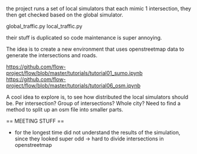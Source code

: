 the project runs a set of local simulators that each mimic 1 intersection, they then get checked based on the global simulator.

global_traffic.py
local_traffic.py

their stuff is duplicated so code maintenance is super annoying.

The idea is to create a new environment that uses openstreetmap data to generate the intersections and roads.


https://github.com/flow-project/flow/blob/master/tutorials/tutorial01_sumo.ipynb
https://github.com/flow-project/flow/blob/master/tutorials/tutorial06_osm.ipynb

A cool idea to explore is, to see how distributed the local simulators should be. Per intersection? Group of intersections? Whole city?
Need to find a method to split up an osm file into smaller parts.


== MEETING STUFF ==
- for the longest time did not understand the results of the simulation, since they looked super odd -> hard to divide intersections in openstreetmap